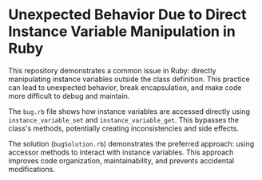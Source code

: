 # Unexpected Behavior Due to Direct Instance Variable Manipulation in Ruby

This repository demonstrates a common issue in Ruby: directly manipulating instance variables outside the class definition. This practice can lead to unexpected behavior, break encapsulation, and make code more difficult to debug and maintain.

The `bug.rb` file shows how instance variables are accessed directly using `instance_variable_set` and `instance_variable_get`.  This bypasses the class's methods, potentially creating inconsistencies and side effects. 

The solution (`bugSolution.rb`) demonstrates the preferred approach: using accessor methods to interact with instance variables. This approach improves code organization, maintainability, and prevents accidental modifications.